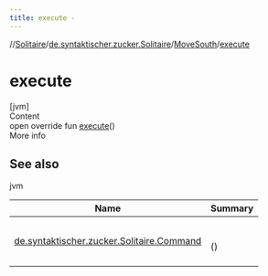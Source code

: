 ```yaml
---
title: execute -
---
```

//[Solitaire](../../index.md)/[de.syntaktischer.zucker.Solitaire](../index.md)/[MoveSouth](index.md)/[execute](execute.md)



# execute  
[jvm]  
Content  
open override fun [execute](execute.md)()  
More info  


## See also  
  
jvm  
  
|  Name|  Summary| 
|---|---|
| <a name="de.syntaktischer.zucker.Solitaire/MoveSouth/execute/#/PointingToDeclaration/"></a>[de.syntaktischer.zucker.Solitaire.Command](../-command/execute.md)| <a name="de.syntaktischer.zucker.Solitaire/MoveSouth/execute/#/PointingToDeclaration/"></a><br><br>()<br><br>
  
  



